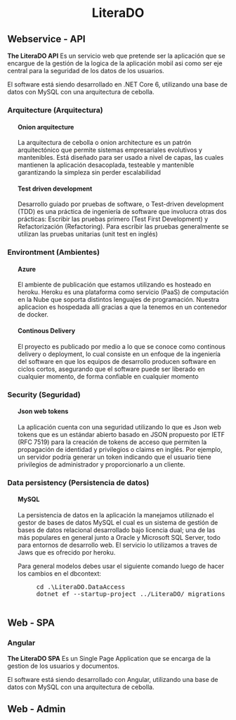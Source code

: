 <h1 align="center">
  LiteraDO
</h1>
<h2>Webservice - API</h2>
<p>
  <b>The LiteraDO API</b> Es un servicio web que pretende ser la aplicación que se encargue de la gestión de la logica de la aplicación mobil asi como ser eje central para la seguridad de los datos de los usuarios.    
</p>
<p>
  El software está siendo desarrollado en .NET Core 6, utilizando una base de datos con MySQL con una arquitectura de cebolla.
</p>

<h3>Arquitecture (Arquitectura)</h3>
<ul>
  <h4>Onion arquitecture</h4>
  <p>
  La arquitectura de cebolla o onion architecture es un patrón arquitectónico que permite sistemas empresariales evolutivos y mantenibles. Está diseñado para ser usado a nivel de capas, las cuales mantienen la aplicación desacoplada, testeable y mantenible garantizando la simpleza sin perder escalabilidad
  </p>
  <h4>Test driven development</h4>  
  <p>
  Desarrollo guiado por pruebas de software, o Test-driven development (TDD) es una práctica de ingeniería de software que involucra otras dos prácticas: Escribir las pruebas primero (Test First Development) y Refactorización (Refactoring). Para escribir las pruebas generalmente se utilizan las pruebas unitarias (unit test en inglés)
  </p>
</ul>

<h3>Environtment (Ambientes)</h3>
<ul>
  <h4>Azure</h4>
  <p>
    El ambiente de publicación que estamos utilizando es hosteado en heroku. Heroku es una plataforma como servicio (PaaS) de computación en la Nube que soporta distintos lenguajes de programación. Nuestra aplicacion es hospedada allí gracias a que la tenemos en un contenedor de docker.
  </p>
  <h4>Continous Delivery</h4>
  <p>
   El proyecto es publicado por medio a lo que se conoce como continous delivery o deployment, lo cual consiste en un enfoque de la ingeniería del software en que los equipos de desarrollo producen software en ciclos cortos, asegurando que el software puede ser liberado en cualquier momento, de forma confiable en cualquier momento
  </p>
</ul>

<h3>Security (Seguridad)</h3>
<ul>
  <h4>Json web tokens</h4> 
  <p>
    La aplicación cuenta con una seguridad utilizando lo que es Json web tokens que es un estándar abierto basado en JSON propuesto por IETF (RFC 7519) para la creación de tokens de acceso que permiten la propagación de identidad y privilegios o claims en inglés. Por ejemplo, un servidor podría generar un token indicando que el usuario tiene privilegios de administrador y proporcionarlo a un cliente.
  <p>
</ul>

<h3>Data persistency (Persistencia de datos)</h3>
<ul>
  <h4>MySQL</h4> 
  <p>
    La persistencia de datos en la aplicación la manejamos utiliznado el gestor de bases de datos MySQL el cual es un sistema de gestión de bases de datos relacional desarrollado bajo licencia dual; una de las más populares en general junto a Oracle y Microsoft SQL Server, todo para entornos de desarrollo web. El servicio lo utilizamos a traves de Jaws que es ofrecido por heroku.
  </p>
  <p>
    Para general modelos debes usar el siguiente comando luego de hacer los cambios en el dbcontext:
    <pre>
     cd .\LiteraDO.DataAccess
     dotnet ef --startup-project ../LiteraDO/ migrations add MigrationName
    </pre>
  </p>
  
</ul>

<h2>Web - SPA</h2>

<h3>Angular</h3>
  <b>The LiteraDO SPA</b> Es un Single Page Application que se encarga de la gestion de los usuarios y documentos.
</p>
<p>
  El software está siendo desarrollado con Angular, utilizando una base de datos con MySQL con una arquitectura de cebolla.
</p>


<h2>Web - Admin</h2>